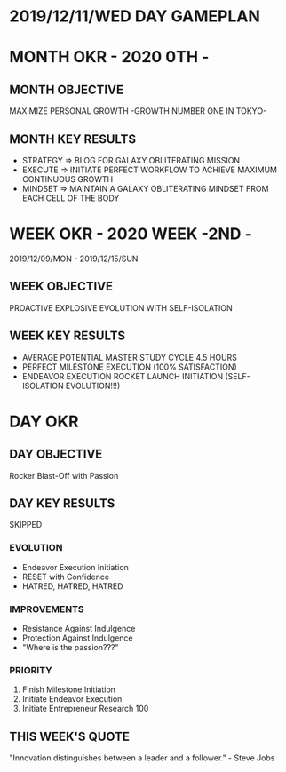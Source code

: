 # 2019/12/11/WED DAY GAMEPLAN

# MONTH OKR - 2020 0TH -

## MONTH OBJECTIVE

MAXIMIZE PERSONAL GROWTH -GROWTH NUMBER ONE IN TOKYO-

## MONTH KEY RESULTS

- STRATEGY => BLOG FOR GALAXY OBLITERATING MISSION
- EXECUTE => INITIATE PERFECT WORKFLOW TO ACHIEVE MAXIMUM CONTINUOUS GROWTH
- MINDSET => MAINTAIN A GALAXY OBLITERATING MINDSET FROM EACH CELL OF THE BODY

# WEEK OKR - 2020 WEEK -2ND -

2019/12/09/MON - 2019/12/15/SUN

## WEEK OBJECTIVE

PROACTIVE EXPLOSIVE EVOLUTION WITH SELF-ISOLATION

## WEEK KEY RESULTS

- AVERAGE POTENTIAL MASTER STUDY CYCLE 4.5 HOURS
- PERFECT MILESTONE EXECUTION (100% SATISFACTION)
- ENDEAVOR EXECUTION ROCKET LAUNCH INITIATION (SELF-ISOLATION EVOLUTION!!!)

# DAY OKR

## DAY OBJECTIVE

Rocker Blast-Off with Passion

## DAY KEY RESULTS

SKIPPED

### EVOLUTION

- Endeavor Execution Initiation
- RESET with Confidence
- HATRED, HATRED, HATRED

### IMPROVEMENTS

- Resistance Against Indulgence
- Protection Against Indulgence
- "Where is the passion???"

### PRIORITY

1. Finish Milestone Initiation
2. Initiate Endeavor Execution
3. Initiate Entrepreneur Research 100

## THIS WEEK'S QUOTE

"Innovation distinguishes between a leader and a follower." - Steve Jobs
